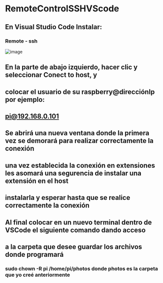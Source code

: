 # RemoteControlSSHVScode

## En Visual Studio Code Instalar:
### Remote - ssh
![image](https://user-images.githubusercontent.com/78398897/188000268-c2f19f4f-27ff-4753-a0ce-07acbbfd327f.png)
## En la parte de abajo izquierdo, hacer clic y seleccionar Conect to host, y 
## colocar el usuario de su raspberry@direcciónIp por ejemplo:
## pi@192.168.0.101
## Se abrirá una nueva ventana donde la primera vez se demorará para realizar correctamente la conexión
## una vez establecida la conexión en extensiones les asomará una segurencia de instalar una extensión en el host
## instalarla y esperar hasta que se realice correctamente la conexión
## Al final colocar en un nuevo terminal dentro de VSCode el siguiente comando dando acceso 
## a la carpeta que desee guardar los archivos donde programará
### sudo chown -R pi /home/pi/photos  donde photos es la carpeta que yo creé anteriormente
